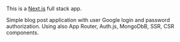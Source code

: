 This is a [Next.js](https://nextjs.org/) full stack app.

Simple blog post application with user Google login and password authorization. Using also App Router, Auth.js, MongoDbB, SSR, CSR components.
